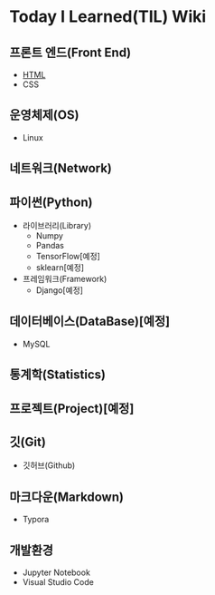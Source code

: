 # Today I Learned(TIL) Wiki


## 프론트 엔드(Front End)
- [HTML](https://github.com/BaeJjangE/TIL/blob/master/day01.md)
- CSS

## 운영체제(OS)
- Linux

## 네트워크(Network)

## 파이썬(Python)
- 라이브러리(Library)
  - Numpy
  - Pandas
  - TensorFlow[예정]
  - sklearn[예정]
- 프레임워크(Framework)
  - Django[예정]

## 데이터베이스(DataBase)[예정]
- MySQL

## 통계학(Statistics)

## 프로젝트(Project)[예정]

## 깃(Git)
- 깃허브(Github)

## 마크다운(Markdown)
- Typora

## 개발환경
- Jupyter Notebook
- Visual Studio Code


